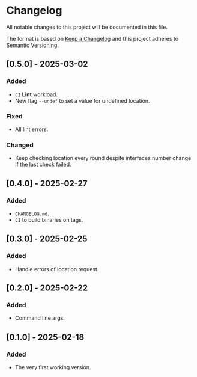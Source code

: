 # Changelog
All notable changes to this project will be documented in this file.

The format is based on [Keep a Changelog](http://keepachangelog.com/en/1.0.0/)
and this project adheres to [Semantic Versioning](http://semver.org/spec/v2.0.0.html).

## [0.5.0] - 2025-03-02
### Added
- `CI` **Lint** workload.
- New flag `--undef` to set a value for undefined location.

### Fixed
- All lint errors.

### Changed
- Keep checking location every round despite interfaces number change if the last check failed.

## [0.4.0] - 2025-02-27
### Added
- `CHANGELOG.md`.
- `CI` to build binaries on tags.

## [0.3.0] - 2025-02-25
### Added
- Handle errors of location request.

## [0.2.0] - 2025-02-22
### Added
- Command line args.

## [0.1.0] - 2025-02-18
### Added
- The very first working version.
